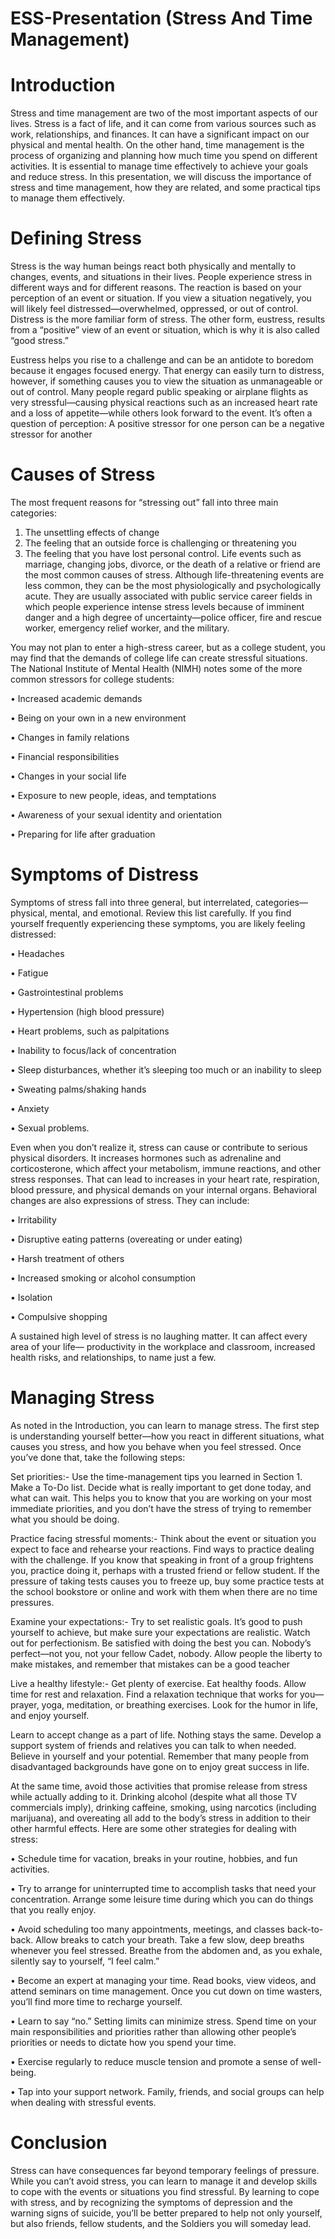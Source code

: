 # ESS-Presentation (Stress And Time Management) 

# Introduction
Stress and time management are two of the most important aspects of our lives. Stress is a fact of life, and it can come from various sources such as work, relationships, and finances. It can have a significant impact on our physical and mental health. On the other hand, time management is the process of organizing and planning how much time you spend on different activities. It is essential to manage time effectively to achieve your goals and reduce stress. In this presentation, we will discuss the importance of stress and time management, how they are related, and some practical tips to manage them effectively.

# Defining Stress
Stress is the way human beings react both physically and mentally to changes, events, and
situations in their lives. People experience stress in different ways and for different reasons.
The reaction is based on your perception of an event or situation. If you view a situation
negatively, you will likely feel distressed—overwhelmed, oppressed, or out of control. Distress
is the more familiar form of stress. The other form, eustress, results from a “positive” view
of an event or situation, which is why it is also called “good stress.”

Eustress helps you rise to a challenge and can be an antidote to boredom because it
engages focused energy. That energy can easily turn to distress, however, if something causes
you to view the situation as unmanageable or out of control. Many people regard public
speaking or airplane flights as very stressful—causing physical reactions such as an increased
heart rate and a loss of appetite—while others look forward to the event. It’s often a question
of perception: A positive stressor for one person can be a negative stressor for another

# Causes of Stress
The most frequent reasons for “stressing out” fall into three main categories:
1. The unsettling effects of change
2. The feeling that an outside force is challenging or threatening you
3. The feeling that you have lost personal control.
Life events such as marriage, changing jobs, divorce, or the death of a relative or friend
are the most common causes of stress. Although life-threatening events are less common,
they can be the most physiologically and psychologically acute. They are usually associated
with public service career fields in which people experience intense stress levels because
of imminent danger and a high degree of uncertainty—police officer, fire and rescue worker,
emergency relief worker, and the military.

You may not plan to enter a high-stress career, but as a college student, you may find
that the demands of college life can create stressful situations. The National Institute of
Mental Health (NIMH) notes some of the more common stressors for college students:

• Increased academic demands 

• Being on your own in a new environment

• Changes in family relations

• Financial responsibilities

• Changes in your social life

• Exposure to new people, ideas, and temptations

• Awareness of your sexual identity and orientation

• Preparing for life after graduation

# Symptoms of Distress
Symptoms of stress fall into three general, but interrelated, categories—physical, mental,
and emotional. Review this list carefully. If you find yourself frequently experiencing
these symptoms, you are likely feeling distressed:

• Headaches 

• Fatigue 

• Gastrointestinal problems 

• Hypertension (high blood pressure) 

• Heart problems, such as palpitations

• Inability to focus/lack of concentration 

• Sleep disturbances, whether it’s sleeping too much or an inability to sleep 

• Sweating palms/shaking hands 

• Anxiety 

• Sexual problems.

Even when you don’t realize it, stress can cause or contribute to serious physical
disorders. It increases hormones such as adrenaline and corticosterone, which affect your
metabolism, immune reactions, and other stress responses. That can lead to increases in
your heart rate, respiration, blood pressure, and physical demands on your internal organs.
Behavioral changes are also expressions of stress. They can include:

• Irritability 

• Disruptive eating patterns (overeating or under eating) 

• Harsh treatment of others 

• Increased smoking or alcohol consumption 

• Isolation 

• Compulsive shopping

A sustained high level of stress is no laughing matter. It can affect every area of your life—
productivity in the workplace and classroom, increased health risks, and relationships, to
name just a few.

# Managing Stress
As noted in the Introduction, you can learn to manage stress. The first step is understanding
yourself better—how you react in different situations, what causes you stress, and how you
behave when you feel stressed. Once you’ve done that, take the following steps:

Set priorities:- Use the time-management tips you learned in Section 1. Make a To-Do
list. Decide what is really important to get done today, and what can wait. This helps
you to know that you are working on your most immediate priorities, and you don’t
have the stress of trying to remember what you should be doing.

Practice facing stressful moments:- Think about the event or situation you expect to
face and rehearse your reactions. Find ways to practice dealing with the challenge. If
you know that speaking in front of a group frightens you, practice doing it, perhaps 
with a trusted friend or fellow student. If the pressure of taking tests causes you to
freeze up, buy some practice tests at the school bookstore or online and work with
them when there are no time pressures.

Examine your expectations:- Try to set realistic goals. It’s good to push yourself to achieve,
but make sure your expectations are realistic. Watch out for perfectionism. Be satisfied
with doing the best you can. Nobody’s perfect—not you, not your fellow Cadet, nobody.
Allow people the liberty to make mistakes, and remember that mistakes can be a good
teacher

Live a healthy lifestyle:- Get plenty of exercise. Eat healthy foods. Allow time for rest and
relaxation. Find a relaxation technique that works for you—prayer, yoga, meditation,
or breathing exercises. Look for the humor in life, and enjoy yourself.

Learn to accept change as a part of life. Nothing stays the same. Develop a support system
of friends and relatives you can talk to when needed. Believe in yourself and your
potential. Remember that many people from disadvantaged backgrounds have gone
on to enjoy great success in life.

At the same time, avoid those activities that promise release from stress while actually
adding to it. Drinking alcohol (despite what all those TV commercials imply), drinking
caffeine, smoking, using narcotics (including marijuana), and overeating all add to the
body’s stress in addition to their other harmful effects.
Here are some other strategies for dealing with stress:

• Schedule time for vacation, breaks in your routine, hobbies, and fun activities.

• Try to arrange for uninterrupted time to accomplish tasks that need your
concentration. Arrange some leisure time during which you can do things that you
really enjoy.

• Avoid scheduling too many appointments, meetings, and classes back-to-back.
Allow breaks to catch your breath. Take a few slow, deep breaths whenever you
feel stressed. Breathe from the abdomen and, as you exhale, silently say to yourself,
“I feel calm.”

• Become an expert at managing your time. Read books, view videos, and attend
seminars on time management. Once you cut down on time wasters, you’ll find
more time to recharge yourself.

• Learn to say “no.” Setting limits can minimize stress. Spend time on your main
responsibilities and priorities rather than allowing other people’s priorities or needs
to dictate how you spend your time.

• Exercise regularly to reduce muscle tension and promote a sense of well-being.

• Tap into your support network. Family, friends, and social groups can help when
dealing with stressful events.


# Conclusion

Stress can have consequences far beyond temporary feelings of pressure. While
you can’t avoid stress, you can learn to manage it and develop skills to cope with
the events or situations you find stressful. By learning to cope with stress, and by
recognizing the symptoms of depression and the warning signs of suicide, you’ll
be better prepared to help not only yourself, but also friends, fellow students, and
the Soldiers you will someday lead.
